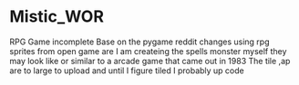 # Mistic_WOR
RPG Game incomplete
Base on the pygame reddit changes using rpg sprites from open game are
I am createing the spells monster myself they may look like or similar to a arcade game that came out in 1983
The tile ,ap are to large to upload and until I figure tiled I probably up code
